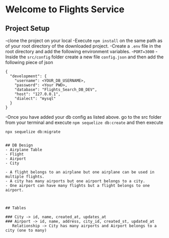 # Welcome to Flights Service

## Project Setup
-clone the project on your local
-Execute `npm install` on the same path as of your root directory of the downloaded project.
-Create a `.env` file in the root directory and add the following environment variables.
   -`PORT=3000`
-Inside the `src/config` folder create a new file `config.json` and then add the following piece of json
```
{
  "development": {
    "username": <YOUR_DB_USERNAME>,
    "password": <Your PWD>,
    "database": "Flights_Search_DB_DEV",
    "host": "127.0.0.1",
    "dialect": "mysql"
  }
}
```
-Once you have added your db config as listed above. go to the src folder from your terminal and execute `npm sequelize db:create`
and then execute

`npx sequelize db:migrate`
```

## DB Design
- Airplane Table
- Flight
- Airport
- City

- A flight belongs to an airplane but one airplane can be used in multiple flights.
- A city has many airports but one airport belongs to a city.
- One airport can have many flights but a flight belongs to one airport.



## Tables

### City -> id, name, created_at, updates_at
### Airport -> id, name, address, city_id, created_st, updated_at
   Relationship -> City has many airports and Airport belongs to a city (one to many)
